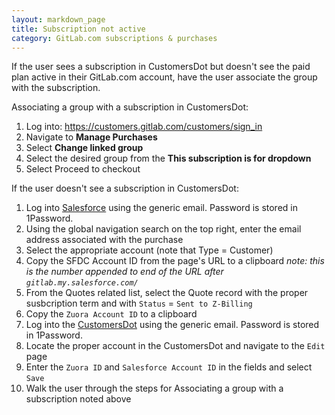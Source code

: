 ```yaml
---
layout: markdown_page
title: Subscription not active
category: GitLab.com subscriptions & purchases
---
```


If the user sees a subscription in CustomersDot but doesn't see the paid plan
active in their GitLab.com account, have the user associate the group with the
subscription.

Associating a group with a subscription in CustomersDot:

1. Log into: https://customers.gitlab.com/customers/sign_in
1. Navigate to **Manage Purchases**
1. Select **Change linked group**
1. Select the desired group from the **This subscription is for dropdown**
1. Select Proceed to checkout

If the user doesn't see a subscription in CustomersDot:

1. Log into [Salesforce](https://login.salesforce.com/) using the generic
   email. Password is stored in 1Password.
1. Using the global navigation search on the top right, enter the email address
   associated with the purchase
1. Select the appropriate account (note that Type = Customer)
1. Copy the SFDC Account ID from the page's URL to a clipboard _note: this is
   the number appended to end of the URL after `gitlab.my.salesforce.com/`_
1. From the Quotes related list, select the Quote record with the proper
   susbcription term and with `Status` = `Sent to Z-Billing`
1. Copy the `Zuora Account ID` to a clipboard
1. Log into the [CustomersDot](https://customers.gitlab.com/customers/sign_in)
   using the generic email. Password is stored in 1Password.
1. Locate the proper account in the CustomersDot and navigate to the `Edit` page
1. Enter the `Zuora ID` and `Salesforce Account ID` in the fields and select `Save`
1. Walk the user through the steps for Associating a group with a subscription
   noted above
